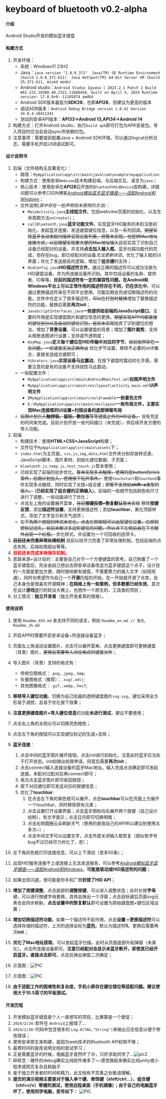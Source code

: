 # keyboard of bluetooth v0.2-alpha

#### 介绍

Android Studio开发的模拟蓝牙键盘

#### 构建方式
1. 开发环境：
   - 系统：Windows11 23H2
   - Java：`java version "1.8.0_371"  Java(TM) SE Runtime Environment (build 1.8.0_371-b11)  Java HotSpot(TM) 64-Bit Server VM (build 25.371-b11, mixed mode)`
   - Android studio：```Android Studio Iguana | 2023.2.1 Patch 2
Build #AI-232.10300.40.2321.11668458, built on April 4, 2024
Runtime version: 17.0.9+0--11185874 amd64```
   - Android SDK版本最低为**SDK28**，也即**API28**，但建议为更高的版本
   - 调试ADB版本：`Android Debug Bridge version 1.0.41
Version 34.0.4-10411341`
   - 测试的安卓API版本：**API33->Android 13,API34->Android 14**
2. 构建方式：打开Android studio，执行`build apk`即可打包为APK安装包。导入项目时应当会自动sync所依赖的包。
3. 注意事项：需要提前配置Java + Android SDK环境。可以通过logcat分析日志，需要手机开启USB调试即可。


#### 设计说明书
1. 后端（文件结构无显著变化）：
   - 路径：`MyApplication\app\src\main\java\com\example\myapplication`
   - 构建方式：使用安卓`Webview`技术构建前端，与后端交互，语言为`java`；
   - 核心技术：使用安卓在**API28**后开放的`BluetoothHidDevice`库构建。详细问题可以参考CSDN博客<a href="https://blog.csdn.net/FengyunTHU/article/details/136437262#comments_31500696">*Android模拟蓝牙蓝牙键盘——适配Android和Windows*</a>；
   - 文件说明(*其中存在一些声明但未使用的方法*)：
      - `MainActivity.java`**主线程文件**。包括webview页面的初始化，以及生命周期方法`onCreate()`；
      - `callBluetooth.java`**蓝牙功能文件**。实现蓝牙HID服务的本机注册初始化，发起蓝牙连接，发送键盘键位信息，以及一系列回调。~~期望实现蓝牙主动发起扫描并呈现设备列表，但暂未实现。也提供Mac地址连接方式，以后期望实现更方便的Mac地址输入~~目前实现了识别自己设备已经配对的设备，并支持**点击加入输入框**。蓝牙扫描功能代码完成，但存在bug，即已经配对的设备*无法更新状态*。优化了输入框的UI界面；优化了发送报告的逻辑，增加了**组合键**的支持；
      - `HidConfig.java`**HID描述符文件**。通过正确的描述符可以成功注册为HID键盘设备，并为所连接设备所识别。其中包括设备的名称、提供者、ID等等。**目前的描述符有一定的兼容性问题，在Android和Windows平台上可以正常作用的描述符存在不同，仍在优化中**。可以通过更换描述符来在不同平台使用，可能后期会完成切换描述符的功能。文件中也定义了很多描述符，~~可以在打包时替换~~增加了替换描述符的功能，替换后需要**再次init**；
      - `JavaScriptInterfaces.java`**一些提供给前端的JavaScript接口**。主要的作用是实现键盘图片和键位信息的更换。~~期望实现APP内部直接的键位划分以及自动的键位识别，目前未实现~~抛弃了识别键位的想法，增加了**背景设置**，可以设置键盘的背景；增加了**图片裁剪**，支持从相册选图进行设置；支持调节透明度；
      - `KeyMap.java`**定义每个键位在HID传输中对应的字节**。~~目前依然存在一些问题，一些键盘无法正确传出~~ 优化字节设置，移除不必要的shift集合，直接发送组合键即可；
      - `Vibrators.java`**实现设备马达震动**。在按下键盘时震动优化手感，需要注意的是有的设备不支持线性马达震动。
   - 一些配置文件：
      - `MyApplication\app\src\main\AndroidManifest.xml`**权限声明文件**
      - `MyApplication\app\src\main\res\layout\activity_main.xml`**UI声明文件**
      - `EMyApplication\app\src\main\res\drawable`**一些着色文件**
      - `E:\MyApplication\app\src\main\res\layout`**一些布局文件，主要实现Mac连接框的UI设置+扫描设备的底部弹窗布局**
   - ~~后期计划引入**触控板、鼠标、数位板**等等键盘之外的HID设备。~~ 没有充足的时间来完成。目前计划开放一些代码接口（未完成），供后续开发方便的导入功能。
2. 前端
   - 构建技术：使用**HTML+CSS+JavaScript**构建；
   - 文件位于`MyApplication\app\src\main\assets`下；
   - `index.html`为主页面，`css,js,img,data,html`文件夹分别存放样式表、JavaScript脚本、图片素材、初始化键位数据、子页面；
   - `bluetooth.js,temp.js,test_touch.js`暂未使用；
   - 已经实现了前端的初步优化。~~暂未实现多点触控，使用的是button的click事件，后期计划加入，使用按下松开事件。~~ 使用`touchstart`和`touchend`事件实现多点触控，同时实现了长按+组合键；~~即暂不支持如**shift+a**类型的输入。~~ (**已经实现了组合键的正确输入**)。前端的一些细节包括颜色和尺寸进行了调整，一些动画进行了优化；
   - 点击左上角的设置展开菜单，~~目前**按键反馈+恢复默认**暂未实现~~ 移除**按键反馈**，添加**描述符设置**，支持更换描述符；添加**touchbar**，美化顶部样式，添加了文字显示和天气选项；
   - ~~左下角两个按钮的样式未优化。点击左侧按钮可以出现键位设置，右侧则使标记消失。目前未解决多边形键位的问题，所以点下左侧后会在下方额外出现一个红框。~~ 优化样式，并设置为一个可回收的选项卡。
3. ~~**目前还未完善异常处理机制**~~ 目前以经尽力完善了异常处理机制，包括前端的点击失败，后端权限超出等等。
4. **<font color="red">目前还未完成本地保存机制。</font>**
5. 思路来源+设计目的：主要是自己对于一个方便键盘的思考。自己购置了一个蓝牙键盘后，完全由自己想出去把安卓设备改造为蓝牙键盘这个点子。设计目的一方面是更加方便，随时随地都有键盘，不需要费力的输入文字（如班班通）。同时也希望作为自己一个**开源**历程的开始，在一开始就开源了仓库，自己本身也是很喜欢开源精神；**在网络上有一些案例，但多数都已经失效**。其次在设计**游戏**盛行的软设大赛上，也想作一个原生的、工具类的项目；
6. 分工情况：**独立开发者**（独立开发者真的很难）。

#### 使用说明

1. 使用 `Readme_XXX.md` 来支持不同的语言，例如 `Readme_en.md // 暂无`, `Readme_zh.md`
2. 开启APP时需要开启安卓设备+所连接设备蓝牙；
3. 页面左上角滚动设置图片，点击可以展开菜单。点击更换键盘即可更换键盘（背景）图片，~~更换后需要导入对应格式的键盘文件~~；
4. 导入图片（背景）支持的格式有：

   - 传统位图格式：`.png,.jpeg,.bmp`;
   - 矢量图格式（推荐）：`.svg(.xml)`;
   - 其他图像格式：`.gif,.webp,.heif`;
5. **移除导入键位功能**。切换为自己绘画的透明键盘图片`svg.svg`，键位采用全方形易于调控，且易于优化按下效果；
6. **注意更换键盘图片+导入键位信息**的功能**未进行测试**，建议不要使用；
7. 点击右上角的太阳🌞可以切换亮色暗色；
8. 点击左下角的按钮可以实现键位标记的生成+去除；
9. **蓝牙连接**：
   1.  点击中间的蓝牙图片展开按钮。点击init进行初始化，注意此时蓝牙应当处于打开状态。init如弹出权限申请，同意后需要**再次init**；
   2.  点击connect输入连接设备的蓝牙Mac地址。输入完成点击确定即可发起连接。未配对过配对后再connect即可；
   3.  再次点击蓝牙图片即可收回按钮；
   4.  按下对应键位即可发送对应的按键信息；
   5.  优化了**touchbar**:
       1.  在点击左下角的紫色框可以展开，点击**touchbar**可以在页面上方展开一个touchbar，同时移除原有元素；
       2.  点击设置打开设置界面；点击蓝牙图标向右展开两个按键（自己设计绘制），有文字提示；点击日月即可切换明暗；
       3.  点击右侧圆圈云朵刷新天气（使用的是我自己的API所以建议别使用太多次~）;
       4.  点击中间文字可以设置文字，点击外部关闭输入框恢复（貌似有字号bug不过已经尽力优化了，悲）；
10. 左下角灰色框打印连接信息，可以上下滑动（至多50条）；
11. 出现HID服务连接不上或连接上无法发送报告，可以参考<a href="https://blog.csdn.net/FengyunTHU/article/details/136437262#comments_31500696">*Android模拟蓝牙蓝牙键盘——适配Android和Windows*</a>。**可能是驱动或HID描述符的问题**；
12. 如果出现闪退，很可能是你手机厂商**封锁了HID API**；
13. **增加了按键调整**。点击底部的**调整按键**，可以进入调整状态；此时长按**字母**键，可以进行按键字母更换，具体会弹出一个浮窗；点击目标键后页面svg元素也会同步刷新。**点击设置中的恢复默认**即可设置为原始键盘图+键位区域设置；
14. **增加切换描述符功能**。如果一个描述符不起作用，点击**设置**->**更换描述符**可以选择存储的描述符，上次的选择会标为**蓝色**。默认为描述符**5**。更换后需要再次**init**；
15. **优化了Mac地址获取**。可以发起蓝牙扫描，此时从页面底部升起弹窗（未美化）。点击所连接设备即可。**注意已经配对会显示未蓝牙断开，即使其已经开启蓝牙。直接点击即可**。点击后弹出弹窗二次确定；
16. 示意图：![PIC](./app/src/main/assets/img/成品1.png)
17. 示意图：![PIC](./app/src/main/assets/img/成品2.png)
18. **由于适配工作的困难性和复杂度，手机小屏存在键位错位等适配问题。建议使用大于10.5英寸的平板测试。**

#### 开发历程

1. 开发模拟蓝牙键盘是个人一直想写的项目，比赛算是一个督促；
2. `2024/2/24:`软件在 `Android`上报错了…
3. `2024/2/28:`代码中包含很多的 `Log.d(TAG,"String")`来输出日志信息以便于修改错误；
4. 使用安卓原生来构建，是因为web技术的Bluetooth API权限不够；
5. 最费时间的是库说明文档的尝试学习；
6. 正是需要蓝牙的时候，电脑蓝牙竟然坏了😢，只好求助同学了...![pic2](./app/src/main/assets/img/212125.png)
7. 碎碎念：硬件的debug确实比纯软件难多了~~感觉做起来确实比纯unity或小程序或网页复杂且耗脑子
8. 鉴于独立开发者的时间和精力，此文档有不完善之处敬请理解。
9. **提交的演示视频主要是对于输入单个键、修饰键（shift/ctrl...）、组合键（ctrl+c/v）等键的测试，使用远程桌面（手机镜像）；由于自己的电脑蓝牙坏了，使用同学电脑，型号如下：**
![PIC](./app/src/main/assets/img/参数.png)